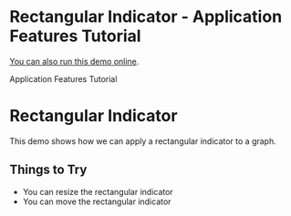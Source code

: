 <!--
 //////////////////////////////////////////////////////////////////////////////
 // @license
 // This file is part of yFiles for HTML 2.5.0.3.
 // Use is subject to license terms.
 //
 // Copyright (c) 2000-2023 by yWorks GmbH, Vor dem Kreuzberg 28,
 // 72070 Tuebingen, Germany. All rights reserved.
 //
 //////////////////////////////////////////////////////////////////////////////
-->
# Rectangular Indicator - Application Features Tutorial

[You can also run this demo online](https://live.yworks.com/demos/03-tutorial-application-features/rectangular-indicator/index.html).

Application Features Tutorial

# Rectangular Indicator

This demo shows how we can apply a rectangular indicator to a graph.

## Things to Try

- You can resize the rectangular indicator
- You can move the rectangular indicator
